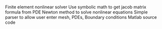 Finite element nonlinear solver
Use symbolic math to get jacob matrix formula from PDE
Newton method to solve nonlinear equations
Simple parser to allow user enter mesh, PDEs, Boundary conditions
Matlab source code